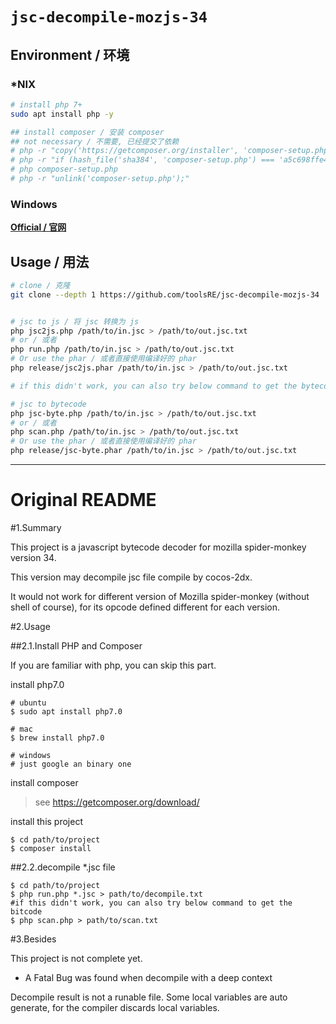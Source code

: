# `jsc-decompile-mozjs-34`

## Environment / 环境

### *NIX 

```sh
# install php 7+
sudo apt install php -y

## install composer / 安装 composer
## not necessary / 不需要, 已经提交了依赖
# php -r "copy('https://getcomposer.org/installer', 'composer-setup.php');"
# php -r "if (hash_file('sha384', 'composer-setup.php') === 'a5c698ffe4b8e849a443b120cd5ba38043260d5c4023dbf93e1558871f1f07f58274fc6f4c93bcfd858c6bd0775cd8d1') { echo 'Installer verified'; } else { echo 'Installer corrupt'; unlink('composer-setup.php'); } echo PHP_EOL;"
# php composer-setup.php
# php -r "unlink('composer-setup.php');"

```
### Windows

[**Official / 官网**](https://windows.php.net/download)

## Usage / 用法

```sh
# clone / 克隆
git clone --depth 1 https://github.com/toolsRE/jsc-decompile-mozjs-34


# jsc to js / 将 jsc 转换为 js
php jsc2js.php /path/to/in.jsc > /path/to/out.jsc.txt
# or / 或者
php run.php /path/to/in.jsc > /path/to/out.jsc.txt
# Or use the phar / 或者直接使用编译好的 phar
php release/jsc2js.phar /path/to/in.jsc > /path/to/out.jsc.txt

# if this didn't work, you can also try below command to get the bytecode / 如果 jsc to js 不起作用, 可以尝试用以下命令将 jsc 转换为 bytecode

# jsc to bytecode
php jsc-byte.php /path/to/in.jsc > /path/to/out.jsc.txt
# or / 或者
php scan.php /path/to/in.jsc > /path/to/out.jsc.txt
# Or use the phar / 或者直接使用编译好的 phar
php release/jsc-byte.phar /path/to/in.jsc > /path/to/out.jsc.txt

```



---

# Original README

#1.Summary

This project is a javascript bytecode decoder for mozilla spider-monkey version 34.

This version may decompile jsc file compile by cocos-2dx.

It would not work for different version of Mozilla spider-monkey (without shell of course), for its opcode defined different for each version.

#2.Usage

##2.1.Install PHP and Composer

If you are familiar with php, you can skip this part.

install php7.0
```
# ubuntu
$ sudo apt install php7.0

# mac
$ brew install php7.0

# windows
# just google an binary one
```
install composer
>see https://getcomposer.org/download/

install this project
```
$ cd path/to/project
$ composer install
```

##2.2.decompile *.jsc file

```
$ cd path/to/project
$ php run.php *.jsc > path/to/decompile.txt
#if this didn't work, you can also try below command to get the bitcode
$ php scan.php > path/to/scan.txt
```

#3.Besides

This project is not complete yet.

- A Fatal Bug was found when decompile with a deep context

Decompile result is not a runable file.
Some local variables are auto generate, for the compiler discards local variables.

